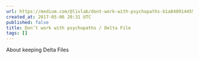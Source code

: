 ```yaml
---
url: https://medium.com/@livlab/dont-work-with-psychopaths-b1a848914455
created_at: 2017-05-06 20:31 UTC
published: false
title: Don’t work with psychopaths / Delta File
tags: []
---
```


About keeping Delta Files
